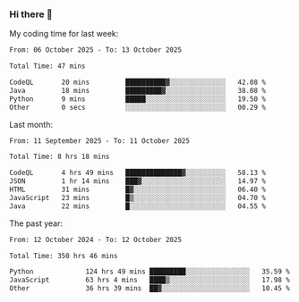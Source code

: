 ### Hi there 👋

My coding time for last week:

<!--START_SECTION:week-->

```txt
From: 06 October 2025 - To: 13 October 2025

Total Time: 47 mins

CodeQL       20 mins         ██████████▓░░░░░░░░░░░░░░   42.08 %
Java         18 mins         █████████▓░░░░░░░░░░░░░░░   38.08 %
Python       9 mins          █████░░░░░░░░░░░░░░░░░░░░   19.50 %
Other        0 secs          ░░░░░░░░░░░░░░░░░░░░░░░░░   00.29 %
```

<!--END_SECTION:week-->

Last month:

<!--START_SECTION:month-->

```txt
From: 11 September 2025 - To: 11 October 2025

Total Time: 8 hrs 18 mins

CodeQL       4 hrs 49 mins   ██████████████▓░░░░░░░░░░   58.13 %
JSON         1 hr 14 mins    ███▓░░░░░░░░░░░░░░░░░░░░░   14.97 %
HTML         31 mins         █▓░░░░░░░░░░░░░░░░░░░░░░░   06.40 %
JavaScript   23 mins         █▒░░░░░░░░░░░░░░░░░░░░░░░   04.70 %
Java         22 mins         █░░░░░░░░░░░░░░░░░░░░░░░░   04.55 %
```

<!--END_SECTION:month-->

The past year:

<!--START_SECTION:year-->

```txt
From: 12 October 2024 - To: 12 October 2025

Total Time: 350 hrs 46 mins

Python             124 hrs 49 mins █████████░░░░░░░░░░░░░░░░   35.59 %
JavaScript         63 hrs 4 mins   ████▒░░░░░░░░░░░░░░░░░░░░   17.98 %
Other              36 hrs 39 mins  ██▓░░░░░░░░░░░░░░░░░░░░░░   10.45 %
```

<!--END_SECTION:year-->
